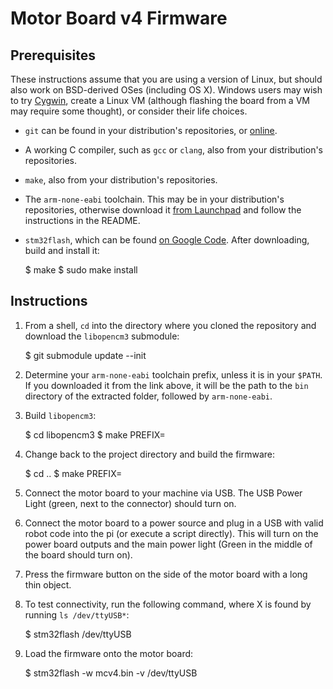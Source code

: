 Motor Board v4 Firmware
=======================

Prerequisites
-------------

These instructions assume that you are using a version of Linux, but should also work on BSD-derived OSes (including OS X). Windows users may wish to try [Cygwin][cygwin], create a Linux VM (although flashing the board from a VM may require some thought), or consider their life choices.

* `git` can be found in your distribution's repositories, or [online][git].
* A working C compiler, such as `gcc` or `clang`, also from your distribution's repositories.
* `make`, also from your distribution's repositories.
* The `arm-none-eabi` toolchain. This may be in your distribution's repositories, otherwise download it [from Launchpad][toolchain] and follow the instructions in the README.
* `stm32flash`, which can be found [on Google Code][stm32flash]. After downloading, build and install it:

	$ make
	$ sudo make install

Instructions
------------

1. From a shell, `cd` into the directory where you cloned the repository and download the `libopencm3` submodule:

	$ git submodule update --init

2. Determine your `arm-none-eabi` toolchain prefix, unless it is in your `$PATH`. If you downloaded it from the link above, it will be the path to the `bin` directory of the extracted folder, followed by `arm-none-eabi`.

3. Build `libopencm3`:

	$ cd libopencm3
	$ make PREFIX=<your toolchain prefix>

4. Change back to the project directory and build the firmware:

	$ cd ..
	$ make PREFIX=<your toolchain prefix>

5. Connect the motor board to your machine via USB. The USB Power Light (green, next to the connector) should turn on.

6. Connect the motor board to a power source and plug in a USB with valid robot code into the pi (or execute a script directly). This will turn on the power board outputs and the main power light (Green in the middle of the board should turn on).

7. Press the firmware button on the side of the motor board with a long thin object.

8. To test connectivity, run the following command, where X is found by running `ls /dev/ttyUSB*`:

	$ stm32flash /dev/ttyUSB<X>

9. Load the firmware onto the motor board:

	$ stm32flash -w mcv4.bin -v /dev/ttyUSB<X>

[cygwin]:     http://cygwin.com/
[toolchain]:  https://launchpad.net/gcc-arm-embedded
[stm32flash]: http://stm32flash.googlecode.com
[git]:        http://git-scm.com
